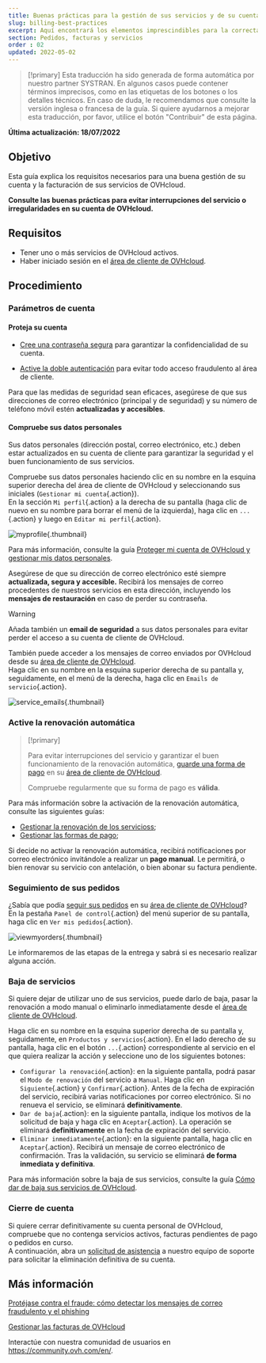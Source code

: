 ```yaml
---
title: Buenas prácticas para la gestión de sus servicios y de su cuenta de OVHcloud
slug: billing-best-practices
excerpt: Aquí encontrará los elementos imprescindibles para la correcta gestión de sus facturas, pedidos, formas de pago y cuenta de cliente.
section: Pedidos, facturas y servicios
order : 02
updated: 2022-05-02
---
```


> [!primary]
> Esta traducción ha sido generada de forma automática por nuestro partner SYSTRAN. En algunos casos puede contener términos imprecisos, como en las etiquetas de los botones o los detalles técnicos. En caso de duda, le recomendamos que consulte la versión inglesa o francesa de la guía. Si quiere ayudarnos a mejorar esta traducción, por favor, utilice el botón "Contribuir" de esta página.
>

**Última actualización: 18/07/2022**

## Objetivo

Esta guía explica los requisitos necesarios para una buena gestión de su cuenta y la facturación de sus servicios de OVHcloud.

**Consulte las buenas prácticas para evitar interrupciones del servicio o irregularidades en su cuenta de OVHcloud.**

## Requisitos

- Tener uno o más servicios de OVHcloud activos.
- Haber iniciado sesión en el [área de cliente de OVHcloud](https://ca.ovh.com/auth/?action=gotomanager&from=https://www.ovh.com/world/&ovhSubsidiary=ws).

## Procedimiento

### Parámetros de cuenta

#### Proteja su cuenta

- [Cree una contraseña segura](https://docs.ovh.com/us/es/customer/gestionar-su-contrasena/#generar-una-contrasena-adecuada) para garantizar la confidencialidad de su cuenta.

- [Active la doble autenticación](https://docs.ovh.com/us/es/customer/proteger-su-cuenta-con-una-2FA/) para evitar todo acceso fraudulento al área de cliente.

Para que las medidas de seguridad sean eficaces, asegúrese de que sus direcciones de correo electrónico (principal y de seguridad) y su número de teléfono móvil estén **actualizadas y accesibles**.

#### Compruebe sus datos personales

Sus datos personales (dirección postal, correo electrónico, etc.) deben estar actualizados en su cuenta de cliente para garantizar la seguridad y el buen funcionamiento de sus servicios.

Compruebe sus datos personales haciendo clic en su nombre en la esquina superior derecha del área de cliente de OVHcloud y seleccionando sus iniciales (`Gestionar mi cuenta`{.action}).<br>
En la sección `Mi perfil`{.action} a la derecha de su pantalla (haga clic de nuevo en su nombre para borrar el menú de la izquierda), haga clic en `...`{.action} y luego en `Editar mi perfil`{.action}.

![myprofile](images/myprofile.png){.thumbnail}

Para más información, consulte la guía [Proteger mi cuenta de OVHcloud y gestionar mis datos personales](https://docs.ovh.com/us/es/customer/todo-sobre-el-id-de-cliente/#editar-mis-datos-personales).

Asegúrese de que su dirección de correo electrónico esté siempre **actualizada, segura y accesible.** Recibirá los mensajes de correo procedentes de nuestros servicios en esta dirección, incluyendo los **mensajes de restauración** en caso de perder su contraseña.

> [!warning]
>
> Añada también un **email de seguridad** a sus datos personales para evitar perder el acceso a su cuenta de cliente de OVHcloud.
>

También puede acceder a los mensajes de correo enviados por OVHcloud desde su [área de cliente de OVHcloud](https://ca.ovh.com/auth/?action=gotomanager&from=https://www.ovh.com/world/&ovhSubsidiary=ws).<br>
Haga clic en su nombre en la esquina superior derecha de su pantalla y, seguidamente, en el menú de la derecha, haga clic en `Emails de servicio`{.action}.

![service_emails](images/service_emails.png){.thumbnail}

### Active la renovación automática

> [!primary]
>
> Para evitar interrupciones del servicio y garantizar el buen funcionamiento de la renovación automática, [guarde una forma de pago](https://docs.ovh.com/es/billing/gestionar-formas-de-pago/) en su [área de cliente de OVHcloud](https://ca.ovh.com/auth/?action=gotomanager&from=https://www.ovh.com/world/&ovhSubsidiary=ws).
>
> Compruebe regularmente que su forma de pago es **válida**.
>

Para más información sobre la activación de la renovación automática, consulte las siguientes guías:

- [Gestionar la renovación de los servicioss](https://docs.ovh.com/us/es/billing/renovacion-automatica-ovh/);
- [Gestionar las formas de pago](https://docs.ovh.com/us/es/billing/gestionar-formas-de-pago/);

Si decide no activar la renovación automática, recibirá notificaciones por correo electrónico invitándole a realizar un **pago manual**. Le permitirá, o bien renovar su servicio con antelación, o bien abonar su factura pendiente.

### Seguimiento de sus pedidos

¿Sabía que podía [seguir sus pedidos](https://docs.ovh.com/us/es/billing/gestionar-los-pedidos-en-ovh/) en su [área de cliente de OVHcloud](https://ca.ovh.com/auth/?action=gotomanager&from=https://www.ovh.com/world/&ovhSubsidiary=ws)?<br>
En la pestaña `Panel de control`{.action} del menú superior de su pantalla, haga clic en `Ver mis pedidos`{.action}.

![viewmyorders](images/viewmyorders.png){.thumbnail}

Le informaremos de las etapas de la entrega y sabrá si es necesario realizar alguna acción.

### Baja de servicios

Si quiere dejar de utilizar uno de sus servicios, puede darlo de baja, pasar la renovación a modo manual o eliminarlo inmediatamente desde el [área de cliente de OVHcloud](https://ca.ovh.com/auth/?action=gotomanager&from=https://www.ovh.com/world/&ovhSubsidiary=ws).

Haga clic en su nombre en la esquina superior derecha de su pantalla y, seguidamente, en `Productos y servicios`{.action}. En el lado derecho de su pantalla, haga clic en el botón `...`{.action} correspondiente al servicio en el que quiera realizar la acción y seleccione uno de los siguientes botones:

- `Configurar la renovación`{.action}: en la siguiente pantalla, podrá pasar el `Modo de renovación` del servicio a `Manual`. Haga clic en `Siguiente`{.action} y `Confirmar`{.action}. Antes de la fecha de expiración del servicio, recibirá varias notificaciones por correo electrónico. Si no renueva el servicio, se eliminará **definitivamente**.
- `Dar de baja`{.action}: en la siguiente pantalla, indique los motivos de la solicitud de baja y haga clic en `Aceptar`{.action}. La operación se eliminará **definitivamente** en la fecha de expiración del servicio.
- `Eliminar inmediatamente`{.action}: en la siguiente pantalla, haga clic en `Aceptar`{.action}. Recibirá un mensaje de correo electrónico de confirmación. Tras la validación, su servicio se eliminará **de forma inmediata y definitiva**.

Para más información sobre la baja de sus servicios, consulte la guía [Cómo dar de baja sus servicios de OVHcloud](https://docs.ovh.com/us/es/billing/how-to-cancel-your-services/).

### Cierre de cuenta

Si quiere cerrar definitivamente su cuenta personal de OVHcloud, compruebe que no contenga servicios activos, facturas pendientes de pago o pedidos en curso.<br>
A continuación, abra un [solicitud de asistencia](https://ca.ovh.com/manager/#/dedicated/support/tickets/new) a nuestro equipo de soporte para solicitar la eliminación definitiva de su cuenta.

## Más información <a name="gofurther"></a>

[Protéjase contra el fraude: cómo detectar los mensajes de correo fraudulento y el phishing](https://docs.ovh.com/us/es/customer/proteccion-ataque-phishing/)

[Gestionar las facturas de OVHcloud](https://docs.ovh.com/us/es/billing/gestionar-facturas-ovh/)

Interactúe con nuestra comunidad de usuarios en <https://community.ovh.com/en/>.
